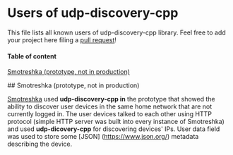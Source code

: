# Users of udp-discovery-cpp

This file lists all known users of udp-discovery-cpp library. Feel free to add your project here filing a [pull request](https://github.com/truvorskameikin/udp-discovery-cpp/pulls)!

#### Table of content

[Smotreshka (prototype, not in production)](#smotreshka)

<a name="smotreshka"/>
## Smotreshka (prototype, not in production)

[Smotreshka](https://smotreshka.tv/) used **udp-discovery-cpp in** the prototype that showed the ability to discover user devices in the same home network that are not currently logged in. The user devices talked to each other using HTTP protocol (simple HTTP server was built into every instance of Smotreshka) and used **udp-dicovery-cpp** for discovering devices' IPs. User data field was used to store some [JSON] (https://www.json.org/) metadata describing the device.
